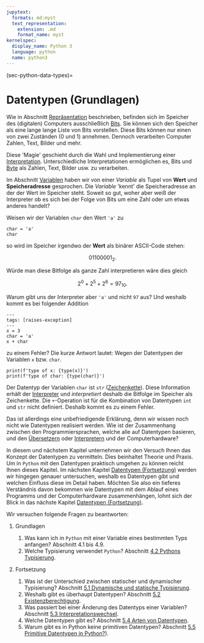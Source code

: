 ```yaml
---
jupytext:
  formats: md:myst
  text_representation:
    extension: .md
    format_name: myst
kernelspec:
  display_name: Python 3
  language: python
  name: python3
---
```


(sec-python-data-types)=
# Datentypen (Grundlagen)

Wie in Abschnitt [Repräsentation](sec-representation) beschrieben, befinden sich im Speicher des (digitalen) Computers ausschließlich [Bits](def-bit).
Sie können sich den Speicher als eine lange lange Liste von Bits vorstellen.
Diese Bits können nur einen von zwei Zuständen (0 und 1) annehmen.
Dennoch verarbeiten Computer Zahlen, Text, Bilder und mehr.

Diese 'Magie' geschieht durch die Wahl und Implementierung einer [Interpretation](sec-interpretation).
Unterschiedliche Interpretationen ermöglichen es, Bits und [Byte](def-byte) als Zahlen, Text, Bilder usw. zu verarbeiten.

Im Abschnitt [Variablen](sec-variables) haben wir von einer *Variable* als Tupel von **Wert** und **Speicheradresse** gesprochen.
Die *Variable* 'kennt' die Speicheradresse an der der Wert im Speicher steht.
Soweit so gut, woher aber weiß der Interpreter ob es sich bei der Folge von Bits um eine Zahl oder um etwas anderes handelt?

Weisen wir der Variablen ``char`` den Wert ``'a'`` zu 

```{code-cell} python3
char = 'a'
char
```

so wird im Speicher irgendwo der **Wert** als binärer ASCII-Code stehen:

$$01100001_2.$$

Würde man diese Bitfolge als ganze Zahl interpretieren wäre dies gleich

$$2^0 + 2^5 + 2^6 = 97_{10}.$$

Warum gibt uns der Interpreter aber ``'a'`` und nicht ``97`` aus?
Und weshalb kommt es bei folgender Addition

```{code-cell} python3
---
tags: [raises-exception]
---
x = 3
char = 'a'
x + char
```

zu einem Fehler?
Die kurze Antwort lautet: Wegen der Datentypen der Variablen ``x`` bzw. ``char``.

```{code-cell} python3
print(f'type of x: {type(x)}')
print(f'type of char: {type(char)}')
```

Der Datentyp der Variablen ``char`` ist ``str`` ([Zeichenkette](sec-string)).
Diese Information erhält der [Interpreter](def-interpreter) und *interpretiert* deshalb die Bitfolge im Speicher als Zeichenkette.
Die ``+``-Operation ist für die Kombination von Datentypen ``int`` und ``str`` nicht definiert.
Deshalb kommt es zu einem Fehler.

Das ist allerdings eine unbefriedigende Erklärung, denn wir wissen noch nicht wie Datentypen realisiert werden.
Wie ist der Zusammenhang zwischen den Programmiersprachen, welche alle auf Datentypen basieren, und den [Übersetzern](def-compiler) oder [Interpretern](def-interpreter) und der Computerhardware?

In diesem und nächstem Kapitel unternehmen wir den Versuch Ihnen das Konzept der Datentypen zu vermitteln.
Dies beinhaltet Theorie und Praxis.
Um in ``Python`` mit den Datentypen praktisch umgehen zu können reicht Ihnen dieses Kapitel.
Im nächsten Kapitel [Datentypen (Fortsetzung)](sec-data-types-advanced) werden wir hingegen genauer untersuchen, weshalb es Datentypen gibt und welchen Einfluss diese im Detail haben.
Möchten Sie also ein tieferes Verständnis davon bekommen wie Datentypen mit dem Ablauf eines Programms und der Computerhardware zusammenhängen, lohnt sich der Blick in das nächste Kapitel [Datentypen (Fortsetzung)](sec-data-types-advanced).

Wir versuchen folgende Fragen zu beantworten:

1. Grundlagen
   1. Was kann ich in ``Python`` mit einer Variable eines bestimmten Typs anfangen? Abschnitt 4.1 bis 4.9.
   2. Welche Typisierung verwendet ``Python``? Abschnitt [4.2 Pythons Typisierung](sec-typing-in-python).

2. Fortsetzung
   1. Was ist der Unterschied zwischen statischer und dynamischer Typisierung? Abschnitt [5.1 Dynamische und statische Typisierung](sec-type-systems).
   2. Weshalb gibt es überhaupt Datentypen? Abschnitt [5.2 Existenzberechtigung](sec-why-data-types).
   3. Was passiert bei einer Änderung des Datentyps einer Variablen? Abschnitt [5.3 Interpretationswechsel](sec-change-of-data-types).
   4. Welche Datentypen gibt es? Abschnitt [5.4 Arten von Datentypen](sec-kind-of-data-types).
   5. Warum gibt es in Python keine primitiven Datentypen? Abschnitt [5.5 Primitive Datentypen in Python?](sec-primitive-data-types-in-python)).